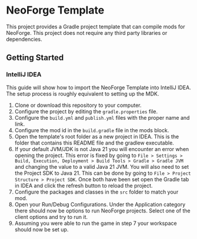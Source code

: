 # NeoForge Template

This project provides a Gradle project template that can compile mods for NeoForge. This project does not require any third party libraries or dependencies.

## Getting Started

### IntelliJ IDEA
This guide will show how to import the NeoForge Template into IntelliJ IDEA. The setup process is roughly equivalent to setting up the MDK.

1. Clone or download this repository to your computer.
2. Configure the project by editing the `gradle.properties` file.
3. Configure the `build.yml` and `publish.yml` files with the proper name and link.
4. Configure the mod id in the `build.gradle` file in the mods block.
5. Open the template's root folder as a new project in IDEA. This is the folder that contains this README file and the gradlew executable.
6. If your default JVM/JDK is not Java 21 you will encounter an error when opening the project. This error is fixed by going to `File > Settings > Build, Execution, Deployment > Build Tools > Gradle > Gradle JVM` and changing the value to a valid Java 21 JVM. You will also need to set the Project SDK to Java 21. This can be done by going to `File > Project Structure > Project SDK`. Once both have been set open the Gradle tab in IDEA and click the refresh button to reload the project.
7. Configure the packages and classes in the `src` folder to match your mod.
8. Open your Run/Debug Configurations. Under the Application category there should now be options to run NeoForge projects. Select one of the client options and try to run it.
9. Assuming you were able to run the game in step 7 your workspace should now be set up.